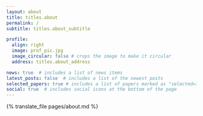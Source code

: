 ```yaml
---
layout: about
title: titles.about
permalink: /
subtitle: titles.about_subtitle

profile:
  align: right
  image: prof_pic.jpg
  image_circular: false # crops the image to make it circular
  address: titles.about_address

news: true  # includes a list of news items
latest_posts: false  # includes a list of the newest posts
selected_papers: true # includes a list of papers marked as "selected={true}"
social: true  # includes social icons at the bottom of the page
---
```


{% translate_file pages/about.md %}
